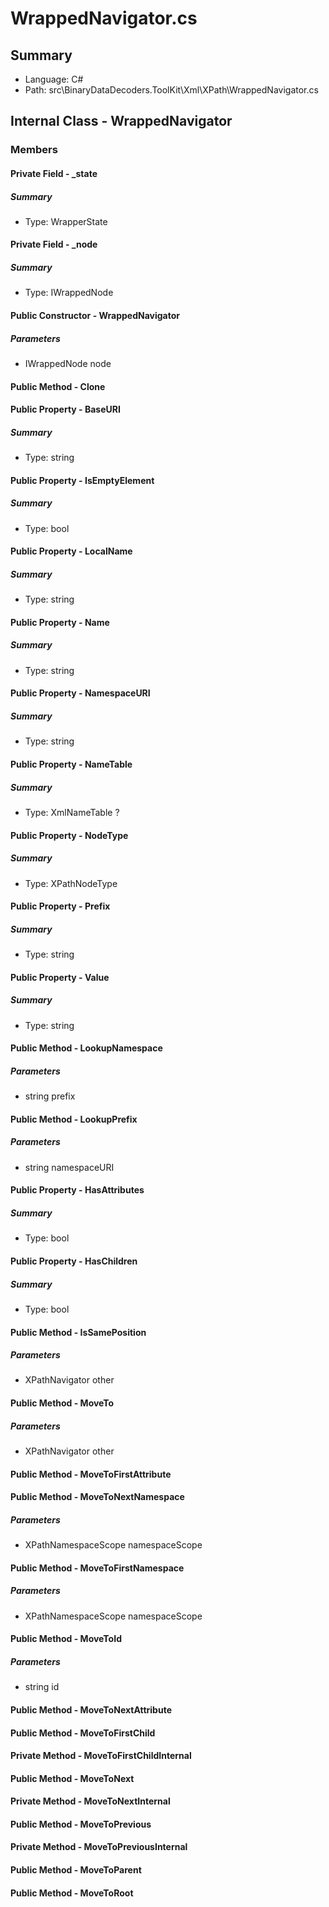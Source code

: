 ﻿# WrappedNavigator.cs

## Summary

* Language: C#
* Path: src\BinaryDataDecoders.ToolKit\Xml\XPath\WrappedNavigator.cs

## Internal Class - WrappedNavigator

### Members

#### Private Field - _state

##### Summary

 * Type: WrapperState 

#### Private Field - _node

##### Summary

 * Type: IWrappedNode 

#### Public Constructor - WrappedNavigator

#####  Parameters

 - IWrappedNode node 

#### Public Method - Clone


#### Public Property - BaseURI

##### Summary

 * Type: string 

#### Public Property - IsEmptyElement

##### Summary

 * Type: bool 

#### Public Property - LocalName

##### Summary

 * Type: string 

#### Public Property - Name

##### Summary

 * Type: string 

#### Public Property - NamespaceURI

##### Summary

 * Type: string 

#### Public Property - NameTable

##### Summary

 * Type: XmlNameTable ? 

#### Public Property - NodeType

##### Summary

 * Type: XPathNodeType 

#### Public Property - Prefix

##### Summary

 * Type: string 

#### Public Property - Value

##### Summary

 * Type: string 

#### Public Method - LookupNamespace

#####  Parameters

 - string prefix 

#### Public Method - LookupPrefix

#####  Parameters

 - string namespaceURI 

#### Public Property - HasAttributes

##### Summary

 * Type: bool 

#### Public Property - HasChildren

##### Summary

 * Type: bool 

#### Public Method - IsSamePosition

#####  Parameters

 - XPathNavigator other 

#### Public Method - MoveTo

#####  Parameters

 - XPathNavigator other 

#### Public Method - MoveToFirstAttribute


#### Public Method - MoveToNextNamespace

#####  Parameters

 - XPathNamespaceScope namespaceScope 

#### Public Method - MoveToFirstNamespace

#####  Parameters

 - XPathNamespaceScope namespaceScope 

#### Public Method - MoveToId

#####  Parameters

 - string id 

#### Public Method - MoveToNextAttribute


#### Public Method - MoveToFirstChild


#### Private Method - MoveToFirstChildInternal


#### Public Method - MoveToNext


#### Private Method - MoveToNextInternal


#### Public Method - MoveToPrevious


#### Private Method - MoveToPreviousInternal


#### Public Method - MoveToParent


#### Public Method - MoveToRoot


